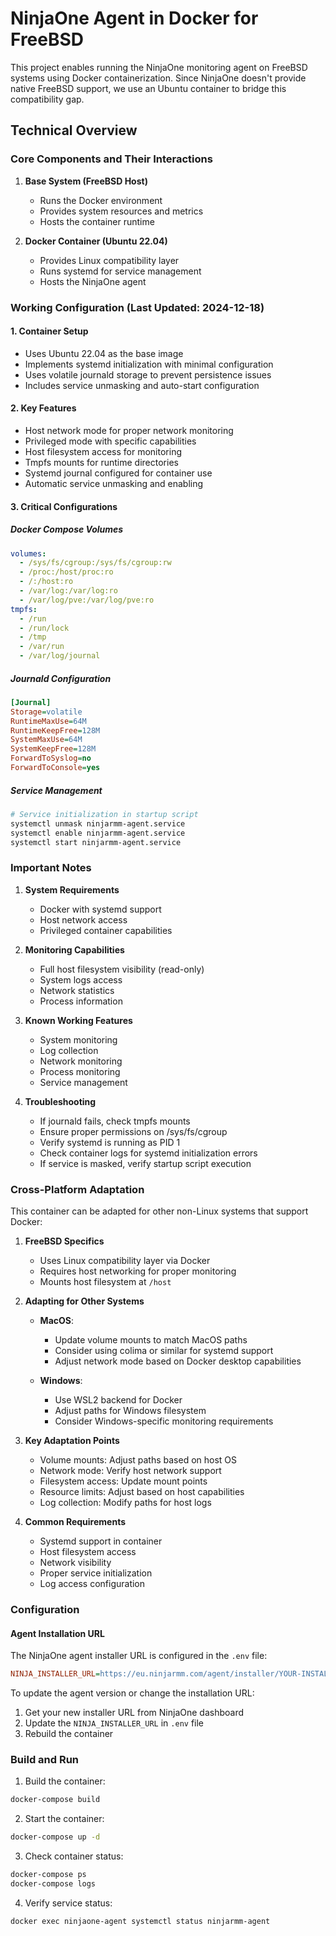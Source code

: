 # NinjaOne Agent in Docker for FreeBSD

This project enables running the NinjaOne monitoring agent on FreeBSD systems using Docker containerization. Since NinjaOne doesn't provide native FreeBSD support, we use an Ubuntu container to bridge this compatibility gap.

## Technical Overview

### Core Components and Their Interactions

1. **Base System (FreeBSD Host)**
   - Runs the Docker environment
   - Provides system resources and metrics
   - Hosts the container runtime

2. **Docker Container (Ubuntu 22.04)**
   - Provides Linux compatibility layer
   - Runs systemd for service management
   - Hosts the NinjaOne agent

### Working Configuration (Last Updated: 2024-12-18)

#### 1. Container Setup
- Uses Ubuntu 22.04 as the base image
- Implements systemd initialization with minimal configuration
- Uses volatile journald storage to prevent persistence issues
- Includes service unmasking and auto-start configuration

#### 2. Key Features
- Host network mode for proper network monitoring
- Privileged mode with specific capabilities
- Host filesystem access for monitoring
- Tmpfs mounts for runtime directories
- Systemd journal configured for container use
- Automatic service unmasking and enabling

#### 3. Critical Configurations

##### Docker Compose Volumes
```yaml
volumes:
  - /sys/fs/cgroup:/sys/fs/cgroup:rw
  - /proc:/host/proc:ro
  - /:/host:ro
  - /var/log:/var/log:ro
  - /var/log/pve:/var/log/pve:ro
tmpfs:
  - /run
  - /run/lock
  - /tmp
  - /var/run
  - /var/log/journal
```

##### Journald Configuration
```ini
[Journal]
Storage=volatile
RuntimeMaxUse=64M
RuntimeKeepFree=128M
SystemMaxUse=64M
SystemKeepFree=128M
ForwardToSyslog=no
ForwardToConsole=yes
```

##### Service Management
```bash
# Service initialization in startup script
systemctl unmask ninjarmm-agent.service
systemctl enable ninjarmm-agent.service
systemctl start ninjarmm-agent.service
```

### Important Notes

1. **System Requirements**
   - Docker with systemd support
   - Host network access
   - Privileged container capabilities

2. **Monitoring Capabilities**
   - Full host filesystem visibility (read-only)
   - System logs access
   - Network statistics
   - Process information

3. **Known Working Features**
   - System monitoring
   - Log collection
   - Network monitoring
   - Process monitoring
   - Service management

4. **Troubleshooting**
   - If journald fails, check tmpfs mounts
   - Ensure proper permissions on /sys/fs/cgroup
   - Verify systemd is running as PID 1
   - Check container logs for systemd initialization errors
   - If service is masked, verify startup script execution

### Cross-Platform Adaptation

This container can be adapted for other non-Linux systems that support Docker:

1. **FreeBSD Specifics**
   - Uses Linux compatibility layer via Docker
   - Requires host networking for proper monitoring
   - Mounts host filesystem at `/host`

2. **Adapting for Other Systems**
   - **MacOS**:
     - Update volume mounts to match MacOS paths
     - Consider using colima or similar for systemd support
     - Adjust network mode based on Docker desktop capabilities

   - **Windows**:
     - Use WSL2 backend for Docker
     - Adjust paths for Windows filesystem
     - Consider Windows-specific monitoring requirements

3. **Key Adaptation Points**
   - Volume mounts: Adjust paths based on host OS
   - Network mode: Verify host network support
   - Filesystem access: Update mount points
   - Resource limits: Adjust based on host capabilities
   - Log collection: Modify paths for host logs

4. **Common Requirements**
   - Systemd support in container
   - Host filesystem access
   - Network visibility
   - Proper service initialization
   - Log access configuration

### Configuration

#### Agent Installation URL
The NinjaOne agent installer URL is configured in the `.env` file:
```ini
NINJA_INSTALLER_URL=https://eu.ninjarmm.com/agent/installer/YOUR-INSTALLER-URL-HERE
```

To update the agent version or change the installation URL:
1. Get your new installer URL from NinjaOne dashboard
2. Update the `NINJA_INSTALLER_URL` in `.env` file
3. Rebuild the container

### Build and Run

1. Build the container:
```bash
docker-compose build
```

2. Start the container:
```bash
docker-compose up -d
```

3. Check container status:
```bash
docker-compose ps
docker-compose logs
```

4. Verify service status:
```bash
docker exec ninjaone-agent systemctl status ninjarmm-agent